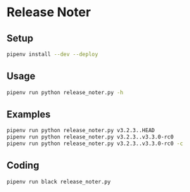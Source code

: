 # Release Noter

## Setup

```bash
pipenv install --dev --deploy
```

## Usage

```bash
pipenv run python release_noter.py -h
```

## Examples

```bash
pipenv run python release_noter.py v3.2.3..HEAD
pipenv run python release_noter.py v3.2.3..v3.3.0-rc0
pipenv run python release_noter.py v3.2.3..v3.3.0-rc0 -c
```

## Coding

```bash
pipenv run black release_noter.py
```
